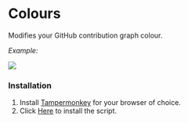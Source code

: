 # Colours
Modifies your GitHub contribution graph colour.

_Example:_

![](https://i.imgur.com/6UvnN6e.jpeg)

### Installation
1. Install [Tampermonkey](https://www.tampermonkey.net/) for your browser of choice.
2. Click [Here](https://raw.githubusercontent.com/dizzyf00d/Colours/main/ContributionGraphColourChange.user.js) to install the script.
